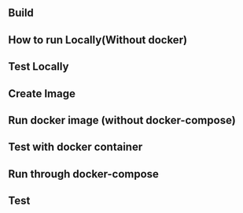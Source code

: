 ## Build

## How to run Locally(Without docker)

## Test Locally

## Create Image

## Run docker image (without docker-compose)

## Test with docker container

## Run through docker-compose

## Test